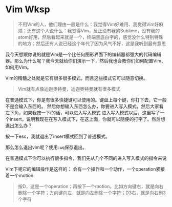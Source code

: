 # Vim Wksp

> 不用Vim的人，他们理由一般是什么：我觉得Vim好难用、我觉得Vim好麻烦；还有这个人说什么：我觉得Vim，反正没有我的Sublime，没有我的atom好用，然后看起来就是一个，终端黑底白字的，感觉没什么特别特殊的地方；然后还有人说已经这个年代了因为风气不好，这是我听到最有意思

我今天想跟你说的就是Vim是一个比任何图形界面下的编辑器都强大的代码编辑器。那么为什么呢？我今天就给你们演示一下，然后我也会教你们如何配置Vim、如何用Vim。



Vim的精髓之处就是它有很多很多模式，而且这些模式它可以随意切换。

> Vim就有点像迪迦奥特曼，迪迦奥特曼就有很多模式

在普通模式下，你是有很多快捷键可以使用的。键盘上每个键，你打下去，它一般不是会输入东西的。
然后你想输入东西怎么办，你要进入写入模式，然后大家看左下角，如果我按一下i的话，可以进入写入模式
进入写入模式以后，这里写了一个insert，说明我现在在写入模式下，在这上面，你就可以随便的打字了。然后想退出怎么办？

按一下esc，我就退出了insert模式回到了普通模式。

那么怎么退出vim呢？使用`:wq`保存退出。

在普通模式下你可以执行很多指令，我们先从几个不同的进入写入模式的指令来说 

Vim下呢它的编辑操作是这样的：
会有一个操作和一个动作，一个operation紧接着一个motion

> 按D，这是一个operation；再按下一个motion，比如方向键右，就是向右删除一个字符；方向键向左，就是向左删除一个字符；D3右，就是向右删3个字符  
